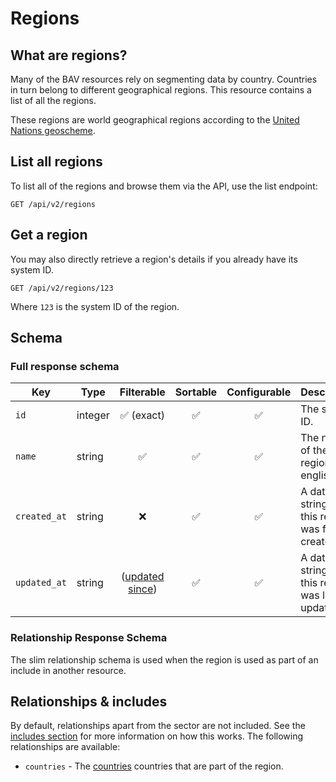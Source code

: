 # Regions

## What are regions?

Many of the BAV resources rely on segmenting data by country. Countries in turn belong to different geographical
regions. This resource contains a list of all the regions.

These regions are world geographical regions according to
the [United Nations geoscheme](https://en.wikipedia.org/wiki/United_Nations_geoscheme).

## List all regions

To list all of the regions and browse them via the API, use the list endpoint:

```http request
GET /api/v2/regions
```

## Get a region

You may also directly retrieve a region's details if you already have its system ID.

```http request
GET /api/v2/regions/123
```

Where `123` is the system ID of the region.

## Schema

### Full response schema

| Key          | Type    |                Filterable                 |      Sortable      |    Configurable    | Description                                           |
|--------------|---------|:-----------------------------------------:|:------------------:|:------------------:|-------------------------------------------------------|
| `id`         | integer |        :white_check_mark: (exact)         | :white_check_mark: | :white_check_mark: | The system ID.                                        |                                                           |
| `name`       | string  |            :white_check_mark:             | :white_check_mark: | :white_check_mark: | The name of the region in english.                    |                                                                                                                         |
| `created_at` | string  |                    :x:                    | :white_check_mark: | :white_check_mark: | A datetime string when this region was first created. |
| `updated_at` | string  | ([updated since](../customizing/filters)) | :white_check_mark: | :white_check_mark: | A datetime string when this region was last updated.  |

### Relationship Response Schema

The slim relationship schema is used when the region is used as part of an include in another resource.

## Relationships & includes

By default, relationships apart from the sector are not included. See
the [includes section](../customizing/includes) for more information on how this works. The following relationships
are available:

- `countries` - The [countries](./countries.md) countries that are part of the region.
